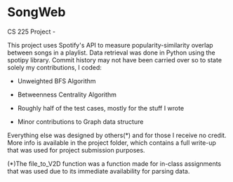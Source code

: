 # SongWeb
CS 225 Project -

This project uses Spotify's API to measure popularity-similarity overlap between songs in a playlist. Data retrieval was done in Python using the spotipy library. Commit history may not have been carried over so to state solely my contributions, I coded:

* Unweighted BFS Algorithm

* Betweenness Centrality Algorithm

* Roughly half of the test cases, mostly for the stuff I wrote

* Minor contributions to Graph data structure

Everything else was designed by others(*) and for those I receive no credit. More info is available in the project folder, which contains a full write-up that was used for project submission purposes.

(*)The file_to_V2D function was a function made for in-class assignments that was used due to its immediate availability for parsing data.
